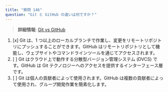 ```yaml
---
title: "質問 146"
question: "Git と GitHub の違いは何ですか？"
---
```


> **詳細情報**: [Git vs GitHub](https://learn.microsoft.com/en-us/training/modules/intro-to-git/1-what-is-vc)
1. [x] Git は、1 つ以上のローカルブランチで作業し、変更をリモートリポジトリにプッシュすることができます。GitHub はリモートリポジトリとして機能し、ウェブサイトやコマンドラインツールを通じてアクセスされます。
1. [ ] Git はクラウド上で動作する分散型バージョン管理システム (DVCS) です。GitHub は Git テクノロジーへのアクセスを提供するインターフェース層です。
1. [ ] Git は個人の貢献者によって使用されます。GitHub は複数の貢献者によって使用され、グループ開発作業を簡素化します。
